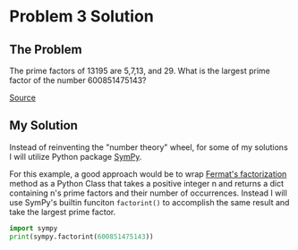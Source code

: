 # Problem 3 Solution

## The Problem

The prime factors of 13195 are 5,7,13, and 29. What is the largest prime factor of the number 600851475143?

[Source](https://projecteuler.net/problem=3)

## My Solution

Instead of reinventing the "number theory" wheel, for some of my solutions I will utilize Python package [SymPy](https://www.sympy.org/en/index.html). 

For this example, a good approach would be to wrap [Fermat's factorization](https://en.wikipedia.org/wiki/Fermat%27s_factorization_method) method as a Python Class that takes a positive integer n and returns a dict containing n's prime factors and their number of occurrences. Instead I will use SymPy's builtin funciton `factorint()` to accomplish the same result and take the largest prime factor.

```python 
import sympy
print(sympy.factorint(600851475143))
```